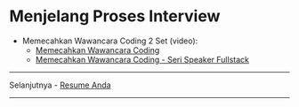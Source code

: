 # Menjelang Proses Interview

- Memecahkan Wawancara Coding 2 Set (video):
  - [Memecahkan Wawancara Coding](https://www.youtube.com/watch?v=4NIb9l3imAo)
  - [Memecahkan Wawancara Coding - Seri Speaker Fullstack](https://www.youtube.com/watch?v=Eg5-tdAwclo)

---

Selanjutnya - [Resume Anda](resume-anda.md)

---
